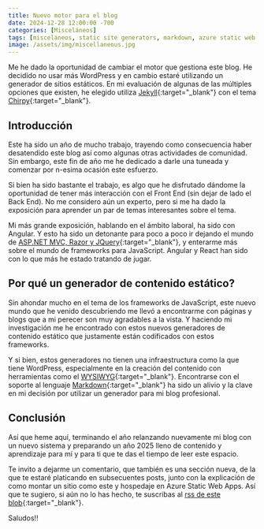 ```yaml
---
title: Nuevo motor para el blog
date: 2024-12-28 12:00:00 -700
categories: [Misceláneos]
tags: [miscelaneos, static site generators, markdown, azure static web apps]     # TAG names should always be lowercase
image: /assets/img/miscellaneous.jpg
---
```


Me he dado la oportunidad de cambiar el motor que gestiona este blog. He decidido no usar más WordPress y en cambio estaré utilizando un generador de sitios estáticos. En mi evaluación de algunas de las múltiples opciones que existen, he elegido utiliza [Jekyll](https://jekyllrb.com/){:target="_blank"} con el tema [Chirpy](https://github.com/cotes2020/jekyll-theme-chirpy){:target="_blank"}.

## Introducción

Este ha sido un año de mucho trabajo, trayendo como consecuencia haber desatendido este blog así como algunas otras actividades de comunidad. Sin embargo, este fin de año me he dedicado a darle una tuneada y comenzar por n-esima ocasión este esfuerzo.

Si bien ha sido bastante el trabajo, es algo que he disfrutado dándome la oportunidad de tener más interacción con el Front End (sin dejar de lado el Back End). No me considero aún un experto, pero si me ha dado la exposición para aprender un par de temas interesantes sobre el tema.

Mi más grande exposición, hablando en el ámbito laboral, ha sido con Angular. Y esto ha sido un detonante para poco a poco ir dejando el mundo de [ASP.NET MVC, Razor y JQuery](https://dotnet.microsoft.com/en-us/apps/aspnet/mvc){:target="_blank"}, y enterarme más sobre el mundo de frameworks para JavaScript. Angular y React han sido con lo que más he estado tratando de jugar.

## Por qué un generador de contenido estático?

Sin ahondar mucho en el tema de los frameworks de JavaScript, este nuevo mundo que he venido descubriendo me llevó a encontrarme con páginas y blogs que a mi perecer son muy agradables a la vista. Y haciendo mi investigación me he encontrado con estos nuevos generadores de contenido estático que justamente están codificados con estos frameworks.

Y si bien, estos generadores no tienen una infraestructura como la que tiene WordPress, especialmente en la creación del contenido con herramientas como el [WYSIWYG](https://es.wikipedia.org/wiki/WYSIWYG){:target="_blank"}. Encontrarse con el soporte al lenguaje [Markdown](https://es.wikipedia.org/wiki/Markdown){:target="_blank"} ha sido un alivio y la clave en mi decisión por utilizar un generador para mi blog profesional.

## Conclusión

Así que heme aquí, terminando el año relanzando nuevamente mi blog con un nuevo sistema y preparando un año 2025 lleno de contenido y aprendizaje para mí y para ti que te das el tiempo de leer este espacio.

Te invito a dejarme un comentario, que también es una sección nueva, de la que te estaré platicando en subsecuentes posts, junto con la explicación de como montar un sitio como este y hospedaje en Azure Static Web Apps. Así que te sugiero, si aún no lo has hecho, te suscribas al [rss de este blob](https://jorgelevy.net/feed.xml){:target="_blank"}.

Saludos!!